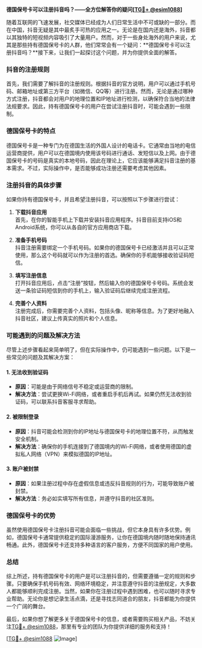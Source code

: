**德国保号卡可以注册抖音吗？——全方位解答你的疑问[[TG💪+ @esim1088](https://t.me/s/esim1088)]**

随着互联网的飞速发展，社交媒体已经成为人们日常生活中不可或缺的一部分。而在中国，抖音无疑是其中最炙手可热的应用之一。无论是在国内还是海外，抖音都以其独特的短视频内容吸引了大量用户。然而，对于一些身处海外的用户来说，尤其是那些持有德国保号卡的人群，他们常常会有一个疑问：**德国保号卡可以注册抖音吗？**接下来，让我们一起探讨这个问题，并为你提供全面的解答。

### 抖音的注册规则

首先，我们需要了解抖音的注册规则。根据抖音的官方说明，用户可以通过手机号码、邮箱地址或第三方平台（如微信、QQ等）进行注册。然而，无论是通过哪种方式注册，抖音都会对用户的地理位置和IP地址进行检测，以确保符合当地的法律法规要求。因此，持有德国保号卡的用户在尝试注册抖音时，可能会遇到一些限制。

### 德国保号卡的特点

德国保号卡是一种专门为在德国生活的外国人设计的电话卡。它通常由当地的电信运营商提供，用户可以在德国境内使用该号码进行通话、发短信以及上网。由于德国保号卡的号码是真实的本地号码，因此在理论上，它应该能够满足抖音注册的基本需求。不过，实际操作中，是否能够成功注册还需要考虑其他因素。

### 注册抖音的具体步骤

如果你持有德国保号卡，并且希望注册抖音，可以按照以下步骤进行尝试：

1. **下载抖音应用**  
   首先，在你的智能手机上下载并安装抖音应用程序。抖音目前支持iOS和Android系统，你可以从各自的官方应用商店下载。

2. **准备手机号码**  
   抖音注册需要绑定一个手机号码。如果你的德国保号卡已经激活并且可以正常使用，那么这个号码就可以作为注册的首选。确保你的手机能够接收验证码短信。

3. **填写注册信息**  
   打开抖音应用后，点击“注册”按钮，然后输入你的德国保号卡号码。系统会发送一条验证码短信到你的手机上，输入验证码后继续完成注册流程。

4. **完善个人资料**  
   注册完成后，你需要完善个人资料，包括头像、昵称等信息。为了更好地融入抖音社区，建议上传真实的照片和个人信息。

### 可能遇到的问题及解决方法

尽管上述步骤看起来简单明了，但在实际操作中，仍可能遇到一些问题。以下是一些常见的问题及其解决方案：

#### 1. **无法收到验证码**
   - **原因**：可能是由于网络信号不稳定或运营商的限制。
   - **解决方法**：尝试更换Wi-Fi网络，或者重启手机后再试。如果仍然无法收到验证码，可以联系抖音客服寻求帮助。

#### 2. **被限制登录**
   - **原因**：抖音可能会检测到你的IP地址与德国保号卡的地理位置不符，从而触发安全机制。
   - **解决方法**：确保你的手机连接到了德国境内的Wi-Fi网络，或者使用德国的虚拟私人网络（VPN）来模拟德国的IP地址。

#### 3. **账户被封禁**
   - **原因**：如果注册过程中存在虚假信息或违反抖音规则的行为，可能导致账户被封禁。
   - **解决方法**：务必如实填写所有信息，并遵守抖音的社区准则。

### 德国保号卡的优势

虽然使用德国保号卡注册抖音可能会面临一些挑战，但它本身具有许多优势。例如，德国保号卡通常提供稳定的国际漫游服务，让你在德国境内随时随地保持通讯畅通。此外，德国保号卡还支持多种语言的客户服务，方便不同国家的用户使用。

### 总结

综上所述，持有德国保号卡的用户是可以注册抖音的，但需要遵循一定的规则和步骤。只要确保手机号码有效、网络环境稳定，并注意遵守抖音的注册规定，大多数人都能够顺利完成注册。当然，如果你在注册过程中遇到困难，也可以随时寻求专业帮助。无论你是想记录生活点滴，还是寻找志同道合的朋友，抖音都能为你提供一个广阔的舞台。

最后，如果你想了解更多关于德国保号卡的信息，或者需要购买相关产品，不妨关注[TG💪+ @esim1088](https://t.me/s/esim1088)，那里有专业的团队为你提供详细的服务和支持！

[[TG💪+ @esim1088](https://t.me/s/esim1088) ![Image](https://i.postimg.cc/4NQfJmqS/Snipaste-2025-05-13-00-14-12.png)]